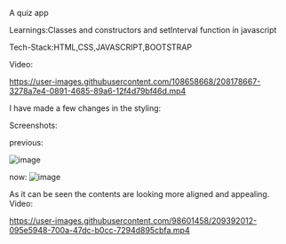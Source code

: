 A quiz app

Learnings:Classes and constructors and setInterval function in javascript

Tech-Stack:HTML,CSS,JAVASCRIPT,BOOTSTRAP

Video:

https://user-images.githubusercontent.com/108658668/208178667-3278a7e4-0891-4685-89a6-12f4d79bf46d.mp4

I have made a few changes in the styling:

Screenshots:


previous:

![image](https://user-images.githubusercontent.com/98601458/208902845-0bb0b229-c65b-4ad2-bf8a-9e9eab554e8d.png)


now:
![image](https://user-images.githubusercontent.com/98601458/208900143-a88dc5a1-7a4b-4cba-a4dd-9dae6146eaea.png)

As it can be seen the contents are looking more aligned and appealing.
Video:






https://user-images.githubusercontent.com/98601458/209392012-095e5948-700a-47dc-b0cc-7294d895cbfa.mp4

